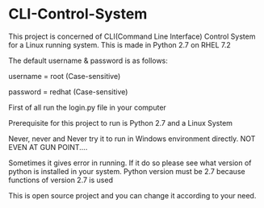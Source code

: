 # CLI-Control-System
This project is concerned of CLI(Command Line Interface) Control System for a Linux running system. This is made in Python 2.7 on RHEL 7.2

The default username & password is as follows:

username = root (Case-sensitive)

password = redhat (Case-sensitive)

First of all run the login.py file in your computer

Prerequisite for this project to run is Python 2.7 and a Linux System

Never, never and Never try it to run in Windows environment directly. NOT EVEN AT GUN POINT....

Sometimes it gives error in running. If it do so please see what version of python is installed in your system. Python version must be 2.7 because functions of version 2.7 is used


This is open source project and you can change it according to your need.


